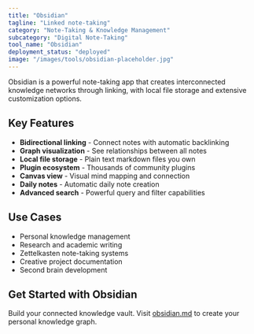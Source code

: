 ```yaml
---
title: "Obsidian"
tagline: "Linked note-taking"
category: "Note-Taking & Knowledge Management"
subcategory: "Digital Note-Taking"
tool_name: "Obsidian"
deployment_status: "deployed"
image: "/images/tools/obsidian-placeholder.jpg"
---
```

Obsidian is a powerful note-taking app that creates interconnected knowledge networks through linking, with local file storage and extensive customization options.

## Key Features

- **Bidirectional linking** - Connect notes with automatic backlinking
- **Graph visualization** - See relationships between all notes
- **Local file storage** - Plain text markdown files you own
- **Plugin ecosystem** - Thousands of community plugins
- **Canvas view** - Visual mind mapping and connection
- **Daily notes** - Automatic daily note creation
- **Advanced search** - Powerful query and filter capabilities

## Use Cases

- Personal knowledge management
- Research and academic writing
- Zettelkasten note-taking systems
- Creative project documentation
- Second brain development

## Get Started with Obsidian

Build your connected knowledge vault. Visit [obsidian.md](https://obsidian.md) to create your personal knowledge graph.